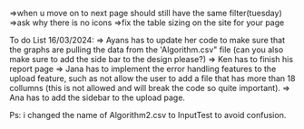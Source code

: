 =>when u move on to next page should still have the same filter(tuesday)
=>ask why there is no icons 
=>fix the table sizing on the site for your page


To do List 16/03/2024:
=> Ayans has to update her code to make sure that the graphs are pulling the data from the 'Algorithm.csv" file (can you also make sure to add the side bar to the design please?)
=> Ken has to finish his report page 
=> Jana has to implement the error handling features to the upload feature, such as not allow the user 
to add a file that has more than 18 collumns (this is not allowed and will break the code so quite important).
=> Ana has to add the sidebar to the upload page. 

Ps: i changed the name of Algorithm2.csv to InputTest to avoid confusion. 